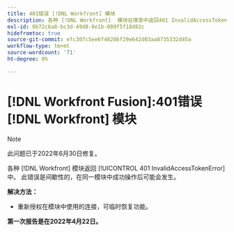 ```yaml
---
title: 401错误 [!DNL Workfront] 模块
description: 各种 [!DNL Workfront]  模块在情景中返回401 InvalidAccessTokenError。 此错误是间歇性的，在同一模块中成功操作后可能会发生。
exl-id: 0b72c6a8-bc3d-49d8-8e1b-009f5f18d82c
hidefromtoc: true
source-git-commit: efc307c5ee6f48286f29e642d03aa8735332d45a
workflow-type: tm+mt
source-wordcount: '71'
ht-degree: 0%

---
```


# [!DNL Workfront Fusion]:401错误 [!DNL Workfront] 模块


>[!NOTE]
>
>此问题已于2022年6月30日修复。

各种 [!DNL Workfront] 模块返回 [!UICONTROL 401 InvalidAccessTokenError] 中。 此错误是间歇性的，在同一模块中成功操作后可能会发生。

**解决方法：**

+ 重新授权在模块中使用的连接，可临时恢复功能。

**第一次报告是在2022年4月22日。**
